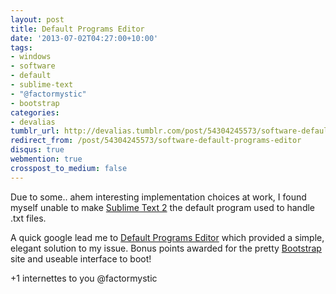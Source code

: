 ```yaml
---
layout: post
title: Default Programs Editor
date: '2013-07-02T04:27:00+10:00'
tags:
- windows
- software
- default
- sublime-text
- "@factormystic"
- bootstrap
categories:
- devalias
tumblr_url: http://devalias.tumblr.com/post/54304245573/software-default-programs-editor
redirect_from: /post/54304245573/software-default-programs-editor
disqus: true
webmention: true
crosspost_to_medium: false
---
```

Due to some.. ahem interesting implementation choices at work, I found myself unable to make [Sublime Text 2](https://www.sublimetext.com/2) the default program used to handle .txt files.

A quick google lead me to [Default Programs Editor](http://defaultprogramseditor.com/) which provided a simple, elegant solution to my issue. Bonus points awarded for the pretty [Bootstrap](https://getbootstrap.com/2.3.2/) site and useable interface to boot!

+1 internettes to you @factormystic
